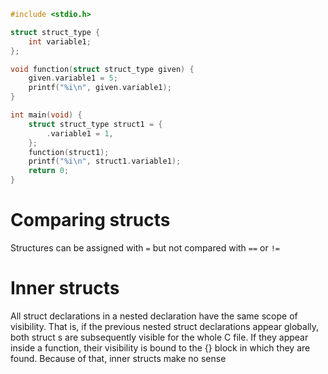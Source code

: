 ```C
#include <stdio.h>

struct struct_type {
    int variable1;
};

void function(struct struct_type given) {
    given.variable1 = 5;
    printf("%i\n", given.variable1);
}

int main(void) {
    struct struct_type struct1 = {
        .variable1 = 1,
    };
    function(struct1);
    printf("%i\n", struct1.variable1);
    return 0;
}
```

#                  Comparing structs

Structures can be assigned with `=` but not compared with `==` or `!=`

#                  Inner structs

All struct declarations in a nested declaration have the same scope of visibility. That is, if the previous nested struct declarations appear globally, both struct s are subsequently visible for the whole C file. If they appear inside a function, their visibility is bound to the {} block in which they are found. Because of that, inner structs make no sense